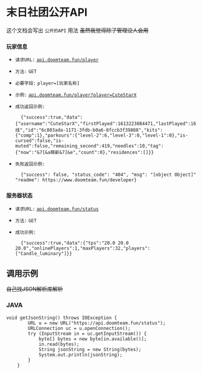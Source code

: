 # 末日社团公开API

这个文档会写出 `公开的API` 用法 ~~虽然我觉得除了管理没人会用~~

### `玩家信息`

* `请求URL:` [`api.doomteam.fun/player`](https://api.doomteam.fun/player)
* `方法:` `GET`
* `必要字段:` `player=[玩家名称]`
* `示例:` [`api.doomteam.fun/player?player=CuteStarX`](https://api.doomteam.fun/player?player=CuteStarX)
* `成功返回示例:` 


        {"success":true,"data":{"username":"CuteStarX","firstPlayed":1613223084471,"lastPlayed":1630412541060,"money":695.65,"status":"离线","id":"6c803ada-1171-3fdb-b0a6-8fccb3f39888","kits":{"comp":1},"parkours":{"level-2":6,"level-3":0,"level-1":0},"is-cursed":false,"is-muted":false,"remaining_second":419,"needles":10,"tag":{"now":"&7[&a萌新&7]&e","count":0},"residences":[]}}
* `失败返回示例:`


        {"success": false, "status_code": "404", "msg": "[object Object]" "readme": https://www.doomteam.fun/developer}


### `服务器状态`

* `请求URL:` [`api.doomteam.fun/status`](https://api.doomteam.fun/status)
* `方法:` `GET`
* `成功示例:`


        {"success":true,"data":{"tps":"20.0 20.0 20.0","onlinePlayers":1,"maxPlayers":32,"players":["Candle_luminary"]}}    

## 调用示例

~~自己找JSON解析库解析~~

### JAVA
    void getJsonString() throws IOException {
            URL u = new URL("https://api.doomteam.fun/status");
            URLConnection uc = u.openConnection();
            try (InputStream in = uc.getInputStream()) {
                byte[] bytes = new byte[in.available()];
                in.read(bytes);
                String jsonString = new String(bytes);
                System.out.println(jsonString);
            }
        }
